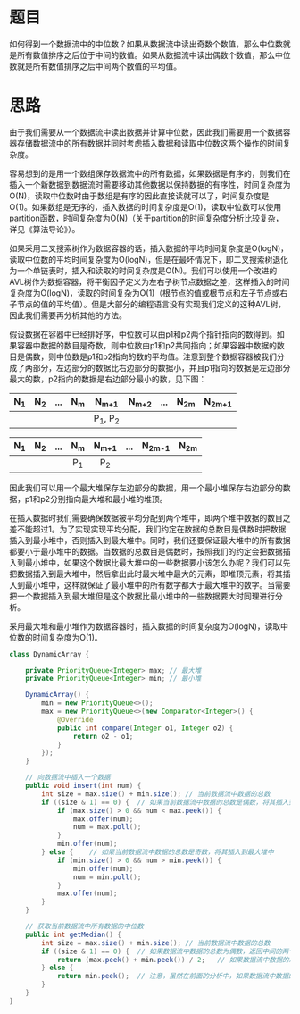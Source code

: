 # 题目

如何得到一个数据流中的中位数？如果从数据流中读出奇数个数值，那么中位数就是所有数值排序之后位于中间的数值。如果从数据流中读出偶数个数值，那么中位数就是所有数值排序之后中间两个数值的平均值。

# 思路

由于我们需要从一个数据流中读出数据并计算中位数，因此我们需要用一个数据容器存储数据流中的所有数据并同时考虑插入数据和读取中位数这两个操作的时间复杂度。

容易想到的是用一个数组保存数据流中的所有数据，如果数据是有序的，则我们在插入一个新数据到数据流时需要移动其他数据以保持数据的有序性，时间复杂度为O(N)，读取中位数时由于数组是有序的因此直接读就可以了，时间复杂度是O(1)。如果数组是无序的，插入数据的时间复杂度是O(1)，读取中位数可以使用partition函数，时间复杂度为O(N)（关于partition的时间复杂度分析比较复杂，详见《算法导论》）。

如果采用二叉搜索树作为数据容器的话，插入数据的平均时间复杂度是O(logN)，读取中位数的平均时间复杂度为O(logN)，但是在最坏情况下，即二叉搜索树退化为一个单链表时，插入和读取的时间复杂度是O(N)。我们可以使用一个改进的AVL树作为数据容器，将平衡因子定义为左右子树节点数据之差，这样插入的时间复杂度为O(logN)，读取的时间复杂为O(1)（根节点的值或根节点和左子节点或右子节点的值的平均值）。但是大部分的编程语言没有实现我们定义的这种AVL树，因此我们需要再分析其他的方法。

假设数据在容器中已经排好序，中位数可以由p1和p2两个指针指向的数得到。如果容器中数据的数目是奇数，则中位数由p1和p2共同指向；如果容器中数据的数目是偶数，则中位数是p1和p2指向的数的平均值。注意到整个数据容器被我们分成了两部分，左边部分的数据比右边部分的数据小，并且p1指向的数据是左边部分最大的数，p2指向的数据是右边部分最小的数，见下图：

| N<sub>1</sub> | N<sub>2</sub> | ...  | N<sub>m</sub> |       N<sub>m+1</sub>        | N<sub>m+2</sub> | ...  | N<sub>2m</sub> | N<sub>2m+1</sub> |
| :-----------: | :-----------: | :--: | :-----------: | :--------------------------: | :-------------: | :--: | :------------: | :--------------: |
|               |               |      |               | P<sub>1</sub>, P<sub>2</sub> |                 |      |                |                  |

| N<sub>1</sub> | N<sub>2</sub> | ...  | N<sub>m</sub> | N<sub>m+1</sub> | ...  | N<sub>2m-1</sub> | N<sub>2m</sub> |
| :-----------: | :-----------: | :--: | :-----------: | :-------------: | :--: | :--------------: | :------------: |
|               |               |      | P<sub>1</sub> |  P<sub>2</sub>  |      |                  |                |

因此我们可以用一个最大堆保存左边部分的数据，用一个最小堆保存右边部分的数据，p1和p2分别指向最大堆和最小堆的堆顶。

在插入数据时我们需要确保数据被平均分配到两个堆中，即两个堆中数据的数目之差不能超过1。为了实现实现平均分配，我们约定在数据的总数目是偶数时把数据插入到最小堆中，否则插入到最大堆中。同时，我们还要保证最大堆中的所有数据都要小于最小堆中的数据。当数据的总数目是偶数时，按照我们的约定会把数据插入到最小堆中，如果这个数据比最大堆中的一些数据要小该怎么办呢？我们可以先把数据插入到最大堆中，然后拿出此时最大堆中最大的元素，即堆顶元素，将其插入到最小堆中，这样就保证了最小堆中的所有数字都大于最大堆中的数字。当需要把一个数据插入到最大堆但是这个数据比最小堆中的一些数据要大时同理进行分析。

​	采用最大堆和最小堆作为数据容器时，插入数据的时间复杂度为O(logN)，读取中位数的时间复杂度为O(1)。

```java
class DynamicArray {

    private PriorityQueue<Integer> max; // 最大堆
    private PriorityQueue<Integer> min; // 最小堆

    DynamicArray() {
        min = new PriorityQueue<>();
        max = new PriorityQueue<>(new Comparator<Integer>() {
            @Override
            public int compare(Integer o1, Integer o2) {
                return o2 - o1;
            }
        });
    }

    // 向数据流中插入一个数据
    public void insert(int num) {
        int size = max.size() + min.size();	// 当前数据流中数据的总数
        if ((size & 1) == 0) {	// 如果当前数据流中数据的总数是偶数，将其插入到最小堆中
            if (max.size() > 0 && num < max.peek()) {
                max.offer(num);
                num = max.poll();
            }
            min.offer(num);
        } else {	// 如果当前数据流中数据的总数是奇数，将其插入到最大堆中
            if (min.size() > 0 && num > min.peek()) {
                min.offer(num);
                num = min.poll();
            }
            max.offer(num);
        }
    }

    // 获取当前数据流中所有数据的中位数
    public int getMedian() {
        int size = max.size() + min.size();	// 当前数据流中数据的总数
        if ((size & 1) == 0) {	// 如果数据流中数据的总数为偶数，返回中间的两个数的平均值
            return (max.peek() + min.peek()) / 2;	// 如果数据流中数据的总数为奇数，返回中间的数
        } else {
            return min.peek();  // 注意，虽然在前面的分析中，如果数据流中数据的总数是奇数，p1和p2同时指向数据流中间的那个数，这里无论是返回最小堆的堆顶元素还是最大堆的堆顶元素应该都是可以的。但是在实现上只有最小堆的堆顶才指示中间的那个数，因此这里只能返回最小堆的堆顶元素
        }
    }
}
```


